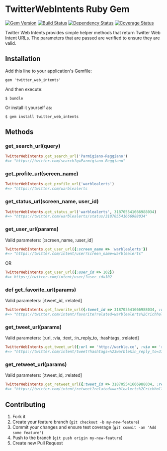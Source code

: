 # TwitterWebIntents Ruby Gem

[![Gem Version](https://badge.fury.io/rb/twitter_web_intents.png)][gem]
[![Build Status](https://secure.travis-ci.org/richhollis/twitter_web_intents.png?branch=master)][travis]
[![Dependency Status](https://gemnasium.com/richhollis/twitter_web_intents.png?travis)][gemnasium]
[![Coverage Status](https://coveralls.io/repos/richhollis/twitter_web_intents/badge.png?branch=master)][coveralls]

[gem]: https://rubygems.org/gems/twitter_web_intents
[travis]: http://travis-ci.org/richhollis/twitter_web_intents
[gemnasium]: https://gemnasium.com/richhollis/twitter_web_intents
[coveralls]: https://coveralls.io/r/richhollis/twitter_web_intents

Twitter Web Intents provides simple helper methods that return Twitter Web Intent URLs. The parameters that are passed are verified to ensure they are valid.

## Installation

Add this line to your application's Gemfile:

    gem 'twitter_web_intents'

And then execute:

    $ bundle

Or install it yourself as:

    $ gem install twitter_web_intents

## Methods

### get_search_url(query)

```ruby
TwitterWebIntents.get_search_url('Parmigiano-Reggiano')
#=> "https://twitter.com/search?q=Parmigiano-Reggiano"
```

### get_profile_url(screen_name)

```ruby
TwitterWebIntents.get_profile_url('warblealerts')
#=> "https://twitter.com/warblealerts
```

### get_status_url(screen_name, user_id)

```ruby
TwitterWebIntents.get_status_url('warblealerts', 318705541666988034)
#=> "https://twitter.com/warblealerts/status/318705541666988034"
```

### get_user_url(params)

Valid parameters: [:screen_name, :user_id]

```ruby
TwitterWebIntents.get_user_url({:screen_name => 'warblealerts'})
#=> "https://twitter.com/intent/user?screen_name=warblealerts"
```

OR

```ruby
TwitterWebIntents.get_user_url({:user_id => 102})
#=> https://twitter.com/intent/user/?user_id=102
```

### def get_favorite_url(params)

Valid parameters: [:tweet_id, :related]

```ruby
TwitterWebIntents.get_favorite_url({:tweet_id => 318705541666988034, :related => ['warblealerts','richhollis']})
#=> "https://twitter.com/intent/favorite?related=warblealerts%2Crichhollis&tweet_id=318705541666988034"
```

### get_tweet_url(params)

Valid parameters: [:url, :via, :text, :in_reply_to, :hashtags, :related]

```ruby
TwitterWebIntents.get_tweet_url({:url => 'http://warble.co', :via => 'richhollis', :text => 'hello world', :in_reply_to => 318705541666988034, :hashtags => '#warble', :related => 'warblealerts'})
#=> "https://twitter.com/intent/tweet?hashtags=%23warble&in_reply_to=318705541666988034&related=warblealerts&text=hello+world&url=http%3A%2F%2Fwarble.co&via=richhollis"
```

### get_retweet_url(params)

Valid parameters: [:tweet_id, :related]

```ruby
TwitterWebIntents.get_retweet_url({:tweet_id => 318705541666988034, :related => ['warblealerts','richhollis']})
#=> "https://twitter.com/intent/retweet?related=warblealerts%2Crichhollis&tweet_id=318705541666988034"
```

## Contributing

1. Fork it
2. Create your feature branch (`git checkout -b my-new-feature`)
3. Commit your changes and ensure test coverage (`git commit -am 'Add some feature'`)
4. Push to the branch (`git push origin my-new-feature`)
5. Create new Pull Request
